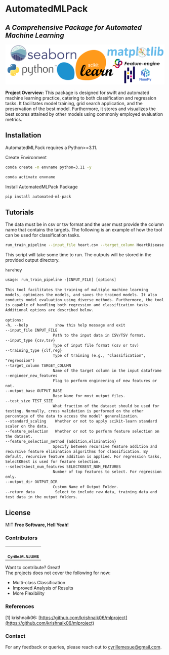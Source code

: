# AutomatedMLPack
## _A Comprehensive Package for Automated Machine Learning_
[![scikit-learn](https://github.com/CyrilleMesue/archives/blob/main/images/mlpack.png?raw=true)](https://scikit-learn.org/stable/)

**Project Overview:**
This package is designed for swift and automated machine learning practice, catering to both classification and regression tasks. It facilitates model training, grid search application, and the preservation of the best model. Furthermore, it stores and visualizes the best scores attained by other models using commonly employed evaluation metrics.


## Installation

AutomatedMLPack requires a Python>=3.11.

Create Environment

```sh
conda create -n envname python=3.11 -y
```
```sh
conda activate envname
```

Install AutomatedMLPack Package
```sh
pip install automated-ml-pack
```

## Tutorials

The data must be in csv or tsv format and the user must provide the column name that contains the targets. The following is an example of how the tool can be used for classification tasks.       

```sh
run_train_pipeline --input_file heart.csv --target_column HeartDisease --training_type clf --test_size 0.2 --feature_selection --feature_selection_method addition --output_dir heart_disease_classification
```

This script will take some time to run. The outputs will be stored in the provided output directory.       

```here```hey


```
usage: run_train_pipeline -[INPUT_FILE] [options]

This tool facilitates the training of multiple machine learning models, optimizes the models, and saves the trained models. It also conducts model evaluation using diverse methods. Furthermore, the tool is capable of handling both regression and classification tasks. Additional options are described below.

options:
-h, --help            show this help message and exit
--input_file INPUT_FILE
                     Path to the input data in CSV/TSV format.
--input_type {csv,tsv}
                     Type of input file format (csv or tsv)
--training_type {clf,reg}
                     Type of training (e.g., "classification", "regression")
--target_column TARGET_COLUMN
                     Name of the target column in the input dataframe
--engineer_new_features
                     Flag to perform engineering of new features or not.
--output_base OUTPUT_BASE
                     Base Name for most output files.
--test_size TEST_SIZE
                     What fraction of the dataset should be used for testing. Normally, cross validation is performed on the other percentage of the data to access the model' generalization.
--standard_scaling    Whether or not to apply scikit-learn standard scaler on the data.
--feature_selection   Whether or not to perform feature selection on the dataset.
--feature_selection_method {addition,elimination}
                     Specify between recursive feature addition and recursive feature elimination algorithms for classification. By default, recursive feature addition is applied. For regression tasks, SelectKBest is used for feature selection.
--selectkbest_num_features SELECTKBEST_NUM_FEATURES
                     Number of top features to select. For regression only.
--output_dir OUTPUT_DIR
                     Custom Name of Output Folder.
--return_data         Select to include raw data, training data and test data in the output folders.
```

## License
MIT
**Free Software, Hell Yeah!**


### Contributors 

<table>
  <tr>
    <td align="center"><a href="https://github.com/CyrilleMesue"><img src="https://avatars.githubusercontent.com/CyrilleMesue" width="100px;" alt=""/><br /><sub><b>Cyrille M. NJUME</b></sub></a><br /></td>
  </tr>
</table>

Want to contribute? Great!       
The projects does not cover the following for now:
- Multi-class Classification
- Improved Analysis of Results
- More Flexibility

### References 

[1] krishnaik06: [https://github.com/krishnaik06/mlproject](https://github.com/krishnaik06/mlproject)

### Contact

For any feedback or queries, please reach out to [cyrillemesue@gmail.com](mailto:cyrillemesue@gmail.com).